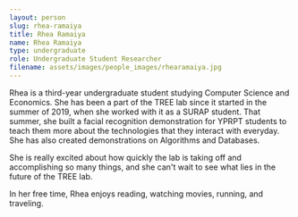 ```yaml
---
layout: person
slug: rhea-ramaiya
title: Rhea Ramaiya
name: Rhea Ramaiya
type: undergraduate
role: Undergraduate Student Researcher
filename: assets/images/people_images/rhearamaiya.jpg
---
```

Rhea is a third-year undergraduate student studying Computer Science and Economics. She has been a part of the TREE lab since it started in the summer of 2019, when she worked with it as a SURAP student. That summer, she built a facial recognition demonstration for YPRPT students to teach them more about the technologies that they interact with everyday. She has also created demonstrations on Algorithms and Databases.

She is really excited about how quickly the lab is taking off and accomplishing so many things, and she can't wait to see what lies in the future of the TREE lab.

In her free time, Rhea enjoys reading, watching movies, running, and traveling.
